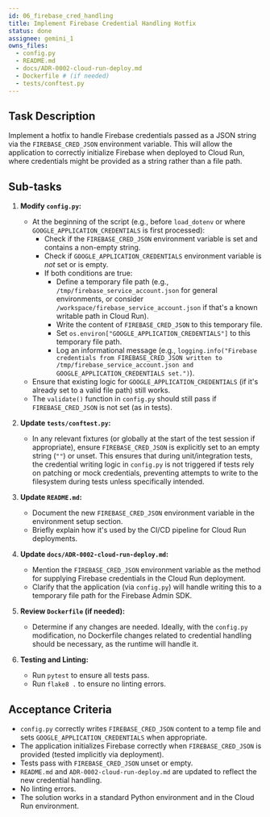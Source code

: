 ```yaml
---
id: 06_firebase_cred_handling
title: Implement Firebase Credential Handling Hotfix
status: done
assignee: gemini_1
owns_files:
  - config.py
  - README.md
  - docs/ADR-0002-cloud-run-deploy.md
  - Dockerfile # (if needed)
  - tests/conftest.py
---
```


## Task Description

Implement a hotfix to handle Firebase credentials passed as a JSON string via the `FIREBASE_CRED_JSON` environment variable. This will allow the application to correctly initialize Firebase when deployed to Cloud Run, where credentials might be provided as a string rather than a file path.

## Sub-tasks

1.  **Modify `config.py`:**
    *   At the beginning of the script (e.g., before `load_dotenv` or where `GOOGLE_APPLICATION_CREDENTIALS` is first processed):
        *   Check if the `FIREBASE_CRED_JSON` environment variable is set and contains a non-empty string.
        *   Check if `GOOGLE_APPLICATION_CREDENTIALS` environment variable is *not* set or is empty.
        *   If both conditions are true:
            *   Define a temporary file path (e.g., `/tmp/firebase_service_account.json` for general environments, or consider `/workspace/firebase_service_account.json` if that's a known writable path in Cloud Run).
            *   Write the content of `FIREBASE_CRED_JSON` to this temporary file.
            *   Set `os.environ["GOOGLE_APPLICATION_CREDENTIALS"]` to this temporary file path.
            *   Log an informational message (e.g., `logging.info("Firebase credentials from FIREBASE_CRED_JSON written to /tmp/firebase_service_account.json and GOOGLE_APPLICATION_CREDENTIALS set.")`).
    *   Ensure that existing logic for `GOOGLE_APPLICATION_CREDENTIALS` (if it's already set to a valid file path) still works.
    *   The `validate()` function in `config.py` should still pass if `FIREBASE_CRED_JSON` is not set (as in tests).

2.  **Update `tests/conftest.py`:**
    *   In any relevant fixtures (or globally at the start of the test session if appropriate), ensure `FIREBASE_CRED_JSON` is explicitly set to an empty string (`""`) or unset. This ensures that during unit/integration tests, the credential writing logic in `config.py` is not triggered if tests rely on patching or mock credentials, preventing attempts to write to the filesystem during tests unless specifically intended.

3.  **Update `README.md`:**
    *   Document the new `FIREBASE_CRED_JSON` environment variable in the environment setup section.
    *   Briefly explain how it's used by the CI/CD pipeline for Cloud Run deployments.

4.  **Update `docs/ADR-0002-cloud-run-deploy.md`:**
    *   Mention the `FIREBASE_CRED_JSON` environment variable as the method for supplying Firebase credentials in the Cloud Run deployment.
    *   Clarify that the application (via `config.py`) will handle writing this to a temporary file path for the Firebase Admin SDK.

5.  **Review `Dockerfile` (if needed):**
    *   Determine if any changes are needed. Ideally, with the `config.py` modification, no Dockerfile changes related to credential handling should be necessary, as the runtime will handle it.

6.  **Testing and Linting:**
    *   Run `pytest` to ensure all tests pass.
    *   Run `flake8 .` to ensure no linting errors.

## Acceptance Criteria

*   `config.py` correctly writes `FIREBASE_CRED_JSON` content to a temp file and sets `GOOGLE_APPLICATION_CREDENTIALS` when appropriate.
*   The application initializes Firebase correctly when `FIREBASE_CRED_JSON` is provided (tested implicitly via deployment).
*   Tests pass with `FIREBASE_CRED_JSON` unset or empty.
*   `README.md` and `ADR-0002-cloud-run-deploy.md` are updated to reflect the new credential handling.
*   No linting errors.
*   The solution works in a standard Python environment and in the Cloud Run environment. 
